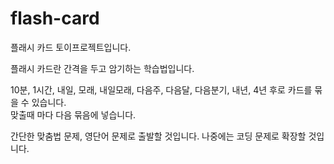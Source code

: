 # flash-card
플래시 카드 토이프로젝트입니다.  

플래시 카드란 간격을 두고 암기하는 학습법입니다.  

10분, 1시간, 내일, 모래, 내일모래, 다음주, 다음달, 다음분기, 내년, 4년 후로 카드를 묶을 수 있습니다.  
맞출때 마다 다음 묶음에 넣습니다.  

간단한 맞춤법 문제, 영단어 문제로 출발할 것입니다. 나중에는 코딩 문제로 확장할 것입니다.  
